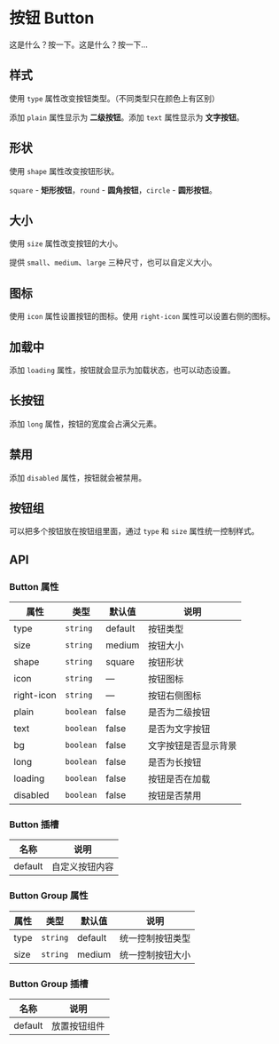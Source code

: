 # 按钮 Button
这是什么？按一下。这是什么？按一下...


## 样式
使用 `type` 属性改变按钮类型。（不同类型只在颜色上有区别）

添加 `plain` 属性显示为 **二级按钮**。添加 `text` 属性显示为 **文字按钮**。
<demo src="./demo/button/basic.vue"/>


## 形状
使用 `shape` 属性改变按钮形状。

`square` - **矩形按钮**，`round` - **圆角按钮**，`circle` - **圆形按钮**。
<demo src="./demo/button/shape.vue"/>


## 大小
使用 `size` 属性改变按钮的大小。

提供 `small`、`medium`、`large` 三种尺寸，也可以自定义大小。
<demo src="./demo/button/size.vue"/>


## 图标
使用 `icon` 属性设置按钮的图标。使用 `right-icon` 属性可以设置右侧的图标。
<demo src="./demo/button/icon.vue"/>


## 加载中
添加 `loading` 属性，按钮就会显示为加载状态，也可以动态设置。
<demo src="./demo/button/loading.vue"/>


## 长按钮
添加 `long` 属性，按钮的宽度会占满父元素。
<demo src="./demo/button/long.vue"/>


## 禁用
添加 `disabled` 属性，按钮就会被禁用。
<demo src="./demo/button/disabled.vue"/>


## 按钮组
可以把多个按钮放在按钮组里面，通过 `type` 和 `size` 属性统一控制样式。
<demo src="./demo/button/group.vue"/>


## API
### Button 属性
| 属性 | 类型 | 默认值 | 说明 |
| --- | --- | --- | --- |
| type        | `string`  | default | 按钮类型 |
| size        | `string`  | medium  | 按钮大小 |
| shape       | `string`  | square  | 按钮形状 |
| icon        | `string`  | —       | 按钮图标 |
| right-icon  | `string`  | —       | 按钮右侧图标 |
| plain       | `boolean` | false   | 是否为二级按钮 |
| text        | `boolean` | false   | 是否为文字按钮 |
| bg          | `boolean` | false   | 文字按钮是否显示背景 |
| long        | `boolean` | false   | 是否为长按钮 |
| loading     | `boolean` | false   | 按钮是否在加载 |
| disabled    | `boolean` | false   | 按钮是否禁用 |

### Button 插槽
| 名称 | 说明 |
| --- | --- |
| default | 自定义按钮内容 |

### Button Group 属性
| 属性 | 类型 | 默认值 | 说明 |
| --- | --- | --- | --- |
| type | `string` | default | 统一控制按钮类型 |
| size | `string` | medium  | 统一控制按钮大小 |

### Button Group 插槽
| 名称 | 说明 |
| --- | --- |
| default | 放置按钮组件 |
